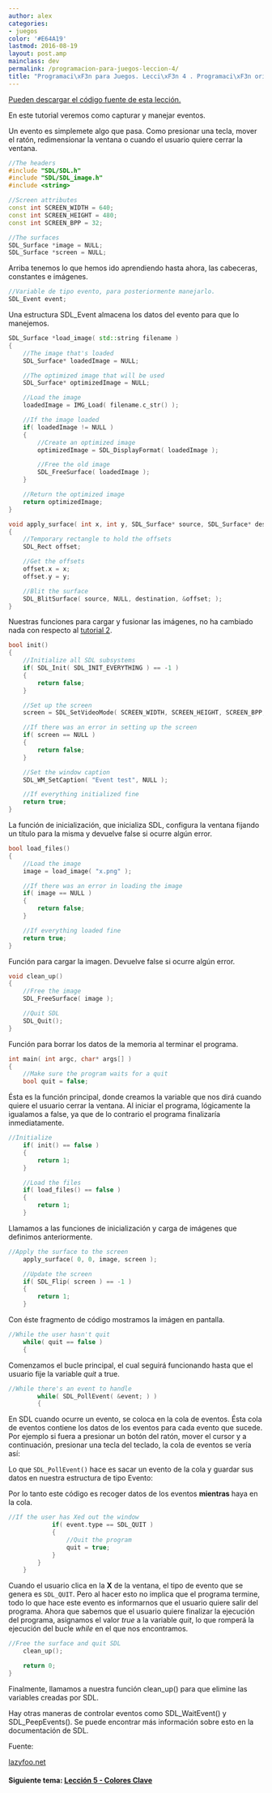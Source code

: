 ```yaml
---
author: alex
categories:
- juegos
color: '#E64A19'
lastmod: 2016-08-19
layout: post.amp
mainclass: dev
permalink: /programacion-para-juegos-leccion-4/
title: "Programaci\xF3n para Juegos. Lecci\xF3n 4 . Programaci\xF3n orientada a eventos"
---
```


[Pueden descargar el código fuente de esta lección.][1]

En este tutorial veremos como capturar y manejar eventos.

Un evento es simplemete algo que pasa. Como presionar una tecla, mover el ratón, redimensionar la ventana o cuando el usuario quiere cerrar la ventana.

<!--more--><!--ad-->

```cpp
//The headers
#include "SDL/SDL.h"
#include "SDL/SDL_image.h"
#include <string>

//Screen attributes
const int SCREEN_WIDTH = 640;
const int SCREEN_HEIGHT = 480;
const int SCREEN_BPP = 32;

//The surfaces
SDL_Surface *image = NULL;
SDL_Surface *screen = NULL;
```

Arriba tenemos lo que hemos ido aprendiendo hasta ahora, las cabeceras, constantes e imágenes.

```cpp
//Variable de tipo evento, para posteriormente manejarlo.
SDL_Event event;
```

Una estructura SDL_Event almacena los datos del evento para que lo manejemos.

```cpp
SDL_Surface *load_image( std::string filename )
{
    //The image that's loaded
    SDL_Surface* loadedImage = NULL;

    //The optimized image that will be used
    SDL_Surface* optimizedImage = NULL;

    //Load the image
    loadedImage = IMG_Load( filename.c_str() );

    //If the image loaded
    if( loadedImage != NULL )
    {
        //Create an optimized image
        optimizedImage = SDL_DisplayFormat( loadedImage );

        //Free the old image
        SDL_FreeSurface( loadedImage );
    }

    //Return the optimized image
    return optimizedImage;
}

void apply_surface( int x, int y, SDL_Surface* source, SDL_Surface* destination )
{
    //Temporary rectangle to hold the offsets
    SDL_Rect offset;

    //Get the offsets
    offset.x = x;
    offset.y = y;

    //Blit the surface
    SDL_BlitSurface( source, NULL, destination, &offset; );
}
```

Nuestras funciones para cargar y fusionar las imágenes, no ha cambiado nada con respecto al [tutorial 2][2].

```cpp
bool init()
{
    //Initialize all SDL subsystems
    if( SDL_Init( SDL_INIT_EVERYTHING ) == -1 )
    {
        return false;
    }

    //Set up the screen
    screen = SDL_SetVideoMode( SCREEN_WIDTH, SCREEN_HEIGHT, SCREEN_BPP, SDL_SWSURFACE );

    //If there was an error in setting up the screen
    if( screen == NULL )
    {
        return false;
    }

    //Set the window caption
    SDL_WM_SetCaption( "Event test", NULL );

    //If everything initialized fine
    return true;
}
```

La función de inicialización, que inicializa SDL, configura la ventana fijando un título para la misma y devuelve false si ocurre algún error.

```cpp
bool load_files()
{
    //Load the image
    image = load_image( "x.png" );

    //If there was an error in loading the image
    if( image == NULL )
    {
        return false;
    }

    //If everything loaded fine
    return true;
}
```

Función para cargar la imagen. Devuelve false si ocurre algún error.

```cpp
void clean_up()
{
    //Free the image
    SDL_FreeSurface( image );

    //Quit SDL
    SDL_Quit();
}
```

Función para borrar los datos de la memoria al terminar el programa.

```cpp
int main( int argc, char* args[] )
{
    //Make sure the program waits for a quit
    bool quit = false;
```

Ésta es la función principal, donde creamos la variable que nos dirá cuando quiere el usuario cerrar la ventana. Al iniciar el programa, lógicamente la igualamos a false, ya que de lo contrario el programa finalizaría inmediatamente.

```cpp
//Initialize
    if( init() == false )
    {
        return 1;
    }

    //Load the files
    if( load_files() == false )
    {
        return 1;
    }

```

Llamamos a las funciones de inicialización y carga de imágenes que definimos anteriormente.

```cpp
//Apply the surface to the screen
    apply_surface( 0, 0, image, screen );

    //Update the screen
    if( SDL_Flip( screen ) == -1 )
    {
        return 1;
    }

```

Con éste fragmento de código mostramos la imágen en pantalla.

```cpp
//While the user hasn't quit
    while( quit == false )
    {
```

Comenzamos el bucle principal, el cual seguirá funcionando hasta que el usuario fije la variable <var>quit</var> a true.

```cpp
//While there's an event to handle
        while( SDL_PollEvent( &event; ) )
        {
```

En SDL cuando ocurre un evento, se coloca en la cola de eventos. Ésta cola de eventos contiene los datos de los eventos para cada evento que sucede.
Por ejemplo si fuera a presionar un botón del ratón, mover el cursor y a continuación, presionar una tecla del teclado, la cola de eventos se vería así:

<figure>
    <amp-img on="tap:lightbox1" role="button" tabindex="0" layout="responsive"  height="177" width="255" src="https://lh3.ggpht.com/_IlK2pNFFgGM/TT6ImYP7bjI/AAAAAAAAARU/QiAey3O_FW0/queue.jpg"></amp-img>
</figure>


Lo que `SDL_PollEvent()` hace es sacar un evento de la cola y guardar sus datos en nuestra estructura de tipo Evento:

<figure>
    <amp-img on="tap:lightbox1" role="button" tabindex="0" layout="responsive"  height="258" width="294" src="https://lh5.ggpht.com/_IlK2pNFFgGM/TT6ImqKAdJI/AAAAAAAAARY/JqvFGavqRHY/poll.jpg"></amp-img>
</figure>

Por lo tanto este código es recoger datos de los eventos **mientras** haya en la cola.

```cpp
//If the user has Xed out the window
            if( event.type == SDL_QUIT )
            {
                //Quit the program
                quit = true;
            }
        }
    }
```

Cuando el usuario clica en la **X** de la ventana, el tipo de evento que se genera es `SDL_QUIT`. Pero al hacer esto no implica que el programa termine, todo lo que hace este evento es informarnos que el usuario quiere salir del programa.
Ahora que sabemos que el usuario quiere finalizar la ejecución del programa, asignamos el valor <var>true</var> a la variable <var>quit</var>, lo que romperá la ejecución del bucle <var>while</var> en el que nos encontramos.

```cpp
//Free the surface and quit SDL
    clean_up();

    return 0;
}
```

Finalmente, llamamos a nuestra función clean_up() para que elimine las variables creadas por SDL.

Hay otras maneras de controlar eventos como SDL\_WaitEvent() y SDL\_PeepEvents(). Se puede encontrar más información sobre esto en la documentación de SDL.

Fuente:

[lazyfoo.net][3]

#### Siguiente tema: [Lección 5 - Colores Clave][4]

 [1]: http://www.lazyfoo.net/downloads/index.php?file=SDLTut_lesson04
 [2]: https://elbauldelprogramador.com/programacion-para-juegos-leccion-2/
 [3]: http://www.lazyfoo.net/SDL_tutorials/
 [4]: https://elbauldelprogramador.com/programacion-para-juegos-leccion-5/
